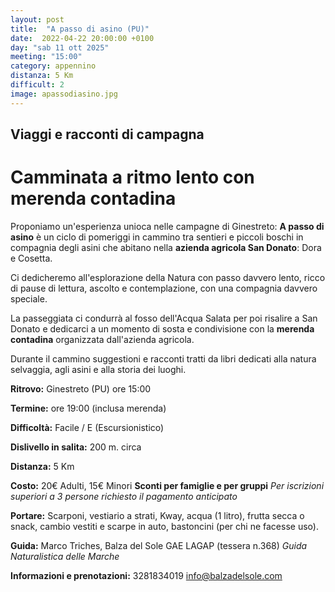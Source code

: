 ```yaml
---
layout: post
title:  "A passo di asino (PU)"
date:  2022-04-22 20:00:00 +0100
day: "sab 11 ott 2025"
meeting: "15:00"
category: appennino
distanza: 5 Km
difficult: 2
image: apassodiasino.jpg
---
```


## Viaggi e racconti di campagna

# Camminata a ritmo lento con merenda contadina

Proponiamo un'esperienza unioca nelle campagne di Ginestreto: **A passo di asino** è un ciclo di pomeriggi in cammino tra sentieri e piccoli boschi in compagnia degli asini che abitano nella **azienda agricola San Donato**: Dora e Cosetta.

Ci dedicheremo all'esplorazione della Natura con passo davvero lento, ricco di pause di lettura, ascolto e contemplazione, con una compagnia davvero speciale.

La passeggiata ci condurrà al fosso dell'Acqua Salata per poi risalire a San Donato e dedicarci a un momento di sosta e condivisione con la **merenda contadina** organizzata dall'azienda agricola.

Durante il cammino suggestioni e racconti tratti da libri dedicati alla natura selvaggia, agli asini e alla storia dei luoghi.

**Ritrovo:** Ginestreto (PU) ore 15:00

**Termine:** ore 19:00 (inclusa merenda) 

**Difficoltà:** Facile / E (Escursionistico)

**Dislivello in salita:**  200 m. circa

**Distanza:** 5 Km

**Costo:** 20€ Adulti, 15€ Minori
**Sconti per famiglie e per gruppi**
*Per iscrizioni superiori a 3 persone richiesto il pagamento anticipato*


**Portare:** Scarponi, vestiario a strati, Kway, acqua (1 litro), frutta secca o snack, cambio vestiti e scarpe in auto, bastoncini (per chi ne facesse uso).

**Guida:** Marco Triches, Balza del Sole GAE LAGAP (tessera n.368)
*Guida Naturalistica delle Marche*

**Informazioni e prenotazioni:** 3281834019 info@balzadelsole.com
